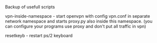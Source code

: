 Backup of usefull scripts

vpn-inside-namespace - start openvpn with config vpn.conf in separate network namespace and starts proxy.py also inside this namespace.
(you can configure your programs use proxy and don't put all traffic in vpn)

resetkeyb - restart ps/2 keyboard


